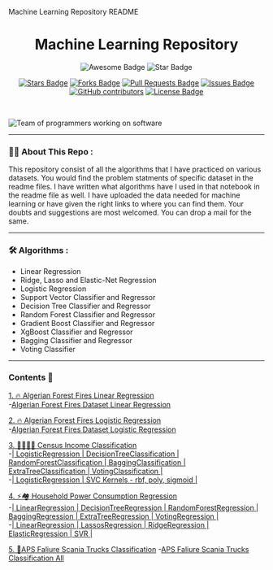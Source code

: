 Machine Learning Repository README

<h1 align="center">Machine Learning Repository</h1>
<div align="center">

<img src="https://cdn.rawgit.com/sindresorhus/awesome/d7305f38d29fed78fa85652e3a63e154dd8e8829/media/badge.svg" alt="Awesome Badge"/>
<img src="https://img.shields.io/static/v1?label=%F0%9F%8C%9F&message=If%20Useful&style=style=flat&color=BC4E99" alt="Star Badge"/>
<br>

<a href="https://github.com/Shaah-i/Machine_Learning/stargazers"><img src="https://img.shields.io/github/stars/Shaah-i/Machine_Learning" alt="Stars Badge"/></a>
<a href="https://github.com/Shaah-i/Machine_Learning/network/members"><img src="https://img.shields.io/github/forks/Shaah-i/Machine_Learning" alt="Forks Badge"/></a>
<a href="https://github.com/Shaah-i/Machine_Learning/pulls"><img src="https://img.shields.io/github/issues-pr/Shaah-i/Machine_Learning" alt="Pull Requests Badge"/></a>
<a href="https://github.com/Shaah-i/Machine_Learning/issues"><img src="https://img.shields.io/github/issues/Shaah-i/Machine_Learning" alt="Issues Badge"/></a>
<a href="https://github.com/Shaah-i/Machine_Learning/graphs/contributors"><img alt="GitHub contributors" src="https://img.shields.io/github/contributors/Shaah-i/Machine_Learning?color=2b9348"></a>
<a href="https://github.com/Shaah-i/Machine_Learning/blob/master/LICENSE"><img src="https://img.shields.io/github/license/Shaah-i/Machine_Learning?color=2b9348" alt="License Badge"/></a>
</div>
<br>

![Team of programmers working on software](https://user-images.githubusercontent.com/100762211/205252034-2fbbfcea-016c-4ee1-9f89-778220fce960.jpg)

---

### :man_technologist: About This Repo :

This repository consist of all the algorithms that I have practiced on various datasets.
You would find the problem statments of specific dataset in the readme files.
I have written what algorithms have I used in that notebook in the readme file as well.
I have uploaded the data needed for machine learning or have given the right links to where you can find them.
Your doubts and suggestions are most welcomed. You can drop a mail for the same.


---

### :hammer_and_wrench: Algorithms :

- Linear Regression
- Ridge, Lasso and Elastic-Net Regression
- Logistic Regression
- Support Vector Classifier and Regressor
- Decision Tree Classifier and Regressor
- Random Forest Classifier and Regressor
- Gradient Boost Classifier and Regressor
- XgBoost Classifier and Regressor
- Bagging Classifier and Regressor
- Voting Classifier

---

### Contents 🚀

[1. 🔥 Algerian Forest Fires Linear Regression](https://github.com/Shaah-i/Machine_Learning/tree/main/Algerian%20Forest%20Fires%20Linear%20Regression)<br>
	-[Algerian Forest Fires Dataset Linear Regression](https://github.com/Shaah-i/Machine_Learning/blob/main/Algerian%20Forest%20Fires%20Linear%20Regression/Algerian%20Forest%20Fires%20Dataset%20Linear%20Regression.ipynb)<br>

[2. 🔥 Algerian Forest Fires Logistic Regression](https://github.com/Shaah-i/Machine_Learning/tree/main/Algerian%20Forest%20Fires%20Logistic%20Regression)<br>
	-[Algerian Forest Fires Dataset Logistic Regression](https://github.com/Shaah-i/Machine_Learning/blob/main/Algerian%20Forest%20Fires%20Logistic%20Regression/Algerian%20Forest%20Fires%20Dataset%20Logistic%20Regression.ipynb)<br>

[3. 👨‍👨‍👦‍👦 Census Income Classification](https://github.com/Shaah-i/Machine_Learning/tree/main/Census%20Income%20Classification)<br>
	-[| LogisticRegression | DecisionTreeClassification | RandomForestClassification | BaggingClassification | ExtraTreeClassification | VotingClassification |](https://github.com/Shaah-i/Machine_Learning/blob/main/Census%20Income%20Classification/Census%20Income%20Dataset%20Classification%20LogReg_DT_RF_Bagg_ET_Vot.ipynb)<br>
	-[| LogisticRegression | SVC Kernels - rbf, poly, sigmoid |](https://github.com/Shaah-i/Machine_Learning/blob/main/Census%20Income%20Classification/Census%20Income%20Dataset%20Classification.ipynb)<br>

[4. ⚡🏘 Household Power Consumption Regression](https://github.com/Shaah-i/Machine_Learning/tree/main/Household%20Power%20Consumption%20Regression)<br>
	-[| LinearRegression | DecisionTreeRegression | RandomForestRegression | BaggingRegression | ExtraTreeRegression | VotingRegression |](https://github.com/Shaah-i/Machine_Learning/blob/main/Household%20Power%20Consumption%20Regression/household_power_consumption%20LinReg_DT_RF_Bagg_ET_Vot.ipynb)<br>
	-[| LinearRegression | LassosRegression | RidgeRegression | ElasticRegression | SVR |](https://github.com/Shaah-i/Machine_Learning/blob/main/Household%20Power%20Consumption%20Regression/household_power_consumption%20Linear_Lassos_Ridge_Elastic_SVR.ipynb)<br>
  
[5. 🚒APS Faliure Scania Trucks Classification]()
  -[APS Faliure Scania Trucks Classification All]()
